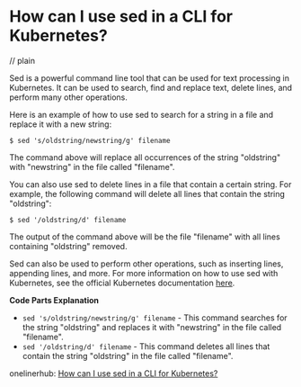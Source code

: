 # How can I use sed in a CLI for Kubernetes?
// plain

Sed is a powerful command line tool that can be used for text processing in Kubernetes. It can be used to search, find and replace text, delete lines, and perform many other operations.

Here is an example of how to use sed to search for a string in a file and replace it with a new string:

```
$ sed 's/oldstring/newstring/g' filename
```

The command above will replace all occurrences of the string "oldstring" with "newstring" in the file called "filename".

You can also use sed to delete lines in a file that contain a certain string. For example, the following command will delete all lines that contain the string "oldstring":

```
$ sed '/oldstring/d' filename
```

The output of the command above will be the file "filename" with all lines containing "oldstring" removed.

Sed can also be used to perform other operations, such as inserting lines, appending lines, and more. For more information on how to use sed with Kubernetes, see the official Kubernetes documentation [here](https://kubernetes.io/docs/tasks/inject-data-application/define-command-argument-container/#using-sed-to-modify-files).

**Code Parts Explanation**

- `sed 's/oldstring/newstring/g' filename` - This command searches for the string "oldstring" and replaces it with "newstring" in the file called "filename".
- `sed '/oldstring/d' filename` - This command deletes all lines that contain the string "oldstring" in the file called "filename".

onelinerhub: [How can I use sed in a CLI for Kubernetes?](https://onelinerhub.com/cli-sed/how-can-i-use-sed-in-a-cli-for-kubernetes)
